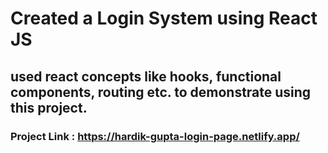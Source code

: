 # Created a Login System using React JS
## used react concepts like hooks, functional components, routing etc. to demonstrate using this project.

### Project Link : https://hardik-gupta-login-page.netlify.app/

